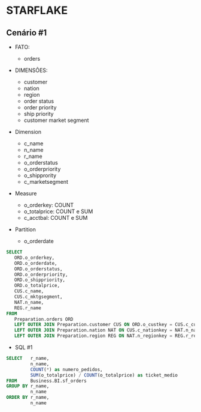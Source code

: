 # STARFLAKE

## Cenário #1

- FATO:        
   - orders
- DIMENSÕES:   
   - customer
   - nation
   - region
   - order status
   - order priority
   - ship priority
   - customer market segment

- Dimension
   - c_name
   - n_name
   - r_name
   - o_orderstatus
   - o_orderpriority
   - o_shipprority
   - c_marketsegment
- Measure
   - o_orderkey: COUNT
   - o_totalprice: COUNT e SUM
   - c_acctbal: COUNT e SUM
- Partition
   - o_orderdate


```sql
SELECT 
   ORD.o_orderkey, 
   ORD.o_orderdate,
   ORD.o_orderstatus, 
   ORD.o_orderpriority, 
   ORD.o_shippriority,
   ORD.o_totalprice, 
   CUS.c_name,
   CUS.c_mktgsegment,
   NAT.n_name,
   REG.r_name
FROM
   Preparation.orders ORD
   LEFT OUTER JOIN Preparation.customer CUS ON ORD.o_custkey = CUS.c_custkey
   LEFT OUTER JOIN Preparation.nation NAT ON CUS.c_nationkey = NAT.n_nationkey
   LEFT OUTER JOIN Preparation.region REG ON NAT.n_regionkey = REG.r_regionkey
```
- SQL #1
```sql
SELECT   r_name,
         n_name,
         COUNT(*) as numero_pedidos,
         SUM(o_totalprice) / COUNT(o_totalprice) as ticket_medio
FROM     Business.BI.sf_orders
GROUP BY r_name,
         n_name
ORDER BY r_name,
         n_name
```